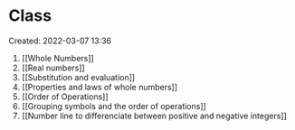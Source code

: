 # Class
Created: 2022-03-07 13:36

1. [[Whole Numbers]]
2. [[Real numbers]]
3. [[Substitution and evaluation]]
4. [[Properties and laws of whole numbers]]
5. [[Order of Operations]]
6. [[Grouping symbols and the order of operations]]
7. [[Number line to differenciate between positive and negative integers]]